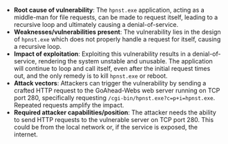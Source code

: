 - **Root cause of vulnerability**: The `hpnst.exe` application, acting as a middle-man for file requests, can be made to request itself, leading to a recursive loop and ultimately causing a denial-of-service.
- **Weaknesses/vulnerabilities present**: The vulnerability lies in the design of `hpnst.exe` which does not properly handle a request for itself, causing a recursive loop.
- **Impact of exploitation**: Exploiting this vulnerability results in a denial-of-service, rendering the system unstable and unusable. The application will continue to loop and call itself, even after the initial request times out, and the only remedy is to kill `hpnst.exe` or reboot.
- **Attack vectors**: Attackers can trigger the vulnerability by sending a crafted HTTP request to the GoAhead-Webs web server running on TCP port 280, specifically requesting `/cgi-bin/hpnst.exe?c=p+i=hpnst.exe`. Repeated requests amplify the impact.
- **Required attacker capabilities/position**: The attacker needs the ability to send HTTP requests to the vulnerable server on TCP port 280. This could be from the local network or, if the service is exposed, the internet.